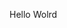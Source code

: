 Hello Wolrd






























































































































































































































































































































































































































































































































































































































































































































































































































































































































































































































































































































































































































































































































































































































































































































































































































































































































































































































































































































































































































































































